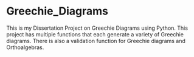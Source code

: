 # Greechie_Diagrams
This is my Dissertation Project on Greechie Diagrams using Python. This project has multiple functions that each generate a variety of Greechie diagrams. There is also a validation function for Greechie diagrams and Orthoalgebras. 
